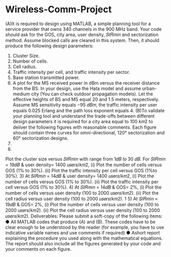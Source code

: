 # Wireless-Comm-Project
 (A)It is required to design using MATLAB, a simple planning tool for a service provider that
 owns 340 channels in the 900 MHz band. Your code should ask for the GOS, city area,
 user density, 𝑆𝐼𝑅𝑚𝑖𝑛 and sectorization method. Assume blocked calls are cleared in this
 system. Then, it should produce the following design parameters:
 1) Cluster Size.
 2) Number of cells.
 3) Cell radius.
 4) Traffic intensity per cell, and traffic intensity per sector.
 5) Base station transmitted power.
 6) A plot for the MS received power in dBm versus the receiver distance from the BS.
 In your design, use the Hata model and assume urban-medium city (You can check outdoor
 propagation models). Let the effective heights of BS and MS equal 20 and 1.5 meters,
 respectively. Assume MS sensitivity equals −95 𝑑𝐵𝑚, the traffic intensity per user equals
 0.025 Erlang and the path loss exponent equals 4.
 (B)To validate your planning tool and understand the trade-offs between different design
 parameters it is required for a city area equal to 100 𝑘𝑚2 to deliver the following figures
 with reasonable comments. Each figure should contain three curves for omni-directional,
 120° sectorization and 60° sectorization designs.
 1)
 2)
 Plot the cluster size versus 𝑆𝐼𝑅𝑚𝑖𝑛 with range from 1𝑑𝐵 𝑡𝑜 30 𝑑𝐵.
 For 𝑆𝐼𝑅𝑚𝑖𝑛 = 19𝑑𝐵 & user density= 1400 𝑢𝑠𝑒𝑟𝑠/𝑘𝑚2,
 (i) Plot the number of cells versus GOS (1% to 30%).
 (ii) Plot the traffic intensity per cell versus GOS (1%to 30%).
 3) At 𝑆𝐼𝑅𝑚𝑖𝑛 = 14𝑑𝐵 & user density= 1400 𝑢𝑠𝑒𝑟𝑠/𝑘𝑚2,
 (i) Plot the number of cells versus GOS (1% to 30%).
 (ii) Plot the traffic intensity per cell versus GOS (1% to 30%).
 4) At 𝑆𝐼𝑅𝑚𝑖𝑛 = 14𝑑𝐵 & GOS= 2%,
 (i) Plot the number of cells versus user density (100 to 2000 𝑢𝑠𝑒𝑟𝑠/𝑘𝑚2).
 (ii) Plot the cell radius versus user density (100 to 2000 𝑢𝑠𝑒𝑟𝑠/𝑘𝑚2).
 1
5) At 𝑆𝐼𝑅𝑚𝑖𝑛 = 19𝑑𝐵 & GOS= 2%,
 (i) Plot the number of cells versus user density (100 to 2000 𝑢𝑠𝑒𝑟𝑠/𝑘𝑚2).
 (ii) Plot the cell radius versus user density (100 to 2000 𝑢𝑠𝑒𝑟𝑠/𝑘𝑚2).
 Deliverables:
 Please submit a soft-copy of the following items:
 ● All MATLAB codes that produce (A) and (B). These codes have to be clear enough to be
 understood by the reader (for example, you have to use indicative variable names and use
 comments if required)
 ● Ashort report explaining the procedure you used along with the mathematical equations.
 The report should also include all the figures generated by your code and your comments
 on each figure.
